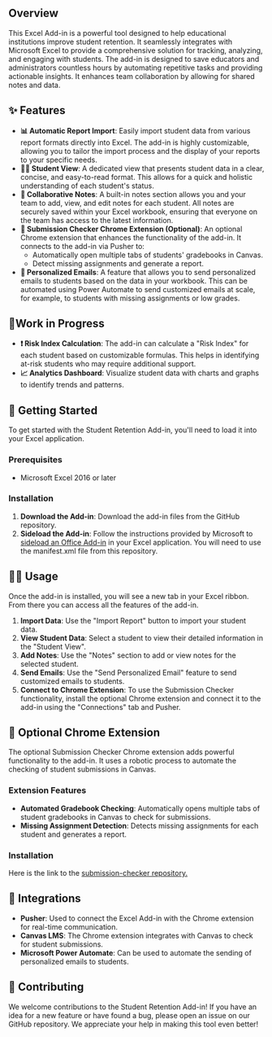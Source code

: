 ## **Overview**

This Excel Add-in is a powerful tool designed to help educational institutions improve student retention. It seamlessly integrates with Microsoft Excel to provide a comprehensive solution for tracking, analyzing, and engaging with students. The add-in is designed to save educators and administrators countless hours by automating repetitive tasks and providing actionable insights. It enhances team collaboration by allowing for shared notes and data.

## **✨ Features**

* **📊 Automatic Report Import**: Easily import student data from various report formats directly into Excel. The add-in is highly customizable, allowing you to tailor the import process and the display of your reports to your specific needs.  
* **🧑‍🎓 Student View**: A dedicated view that presents student data in a clear, concise, and easy-to-read format. This allows for a quick and holistic understanding of each student's status.  
* **📝 Collaborative Notes**: A built-in notes section allows you and your team to add, view, and edit notes for each student. All notes are securely saved within your Excel workbook, ensuring that everyone on the team has access to the latest information.  
* **🤖 Submission Checker Chrome Extension (Optional)**: An optional Chrome extension that enhances the functionality of the add-in. It connects to the add-in via Pusher to:  
  * Automatically open multiple tabs of students' gradebooks in Canvas.  
  * Detect missing assignments and generate a report.  
* **📧 Personalized Emails**: A feature that allows you to send personalized emails to students based on the data in your workbook. This can be automated using Power Automate to send customized emails at scale, for example, to students with missing assignments or low grades.

## **🔨Work in Progress**

* **❗ Risk Index Calculation**: The add-in can calculate a "Risk Index" for each student based on customizable formulas. This helps in identifying at-risk students who may require additional support.  
* **📈 Analytics Dashboard**: Visualize student data with charts and graphs to identify trends and patterns.

## **🚀 Getting Started**

To get started with the Student Retention Add-in, you'll need to load it into your Excel application.

### **Prerequisites**

* Microsoft Excel 2016 or later

### **Installation**

1. **Download the Add-in**: Download the add-in files from the GitHub repository.  
2. **Sideload the Add-in**: Follow the instructions provided by Microsoft to [sideload an Office Add-in](https://docs.microsoft.com/en-us/office/dev/add-ins/testing/sideload-office-add-ins-for-testing) in your Excel application. You will need to use the manifest.xml file from this repository.

## **👨‍💻 Usage**

Once the add-in is installed, you will see a new tab in your Excel ribbon. From there you can access all the features of the add-in.

1. **Import Data**: Use the "Import Report" button to import your student data.  
2. **View Student Data**: Select a student to view their detailed information in the "Student View".  
3. **Add Notes**: Use the "Notes" section to add or view notes for the selected student.  
4. **Send Emails**: Use the "Send Personalized Email" feature to send customized emails to students.  
5. **Connect to Chrome Extension**: To use the Submission Checker functionality, install the optional Chrome extension and connect it to the add-in using the "Connections" tab and Pusher.

## **🧩 Optional Chrome Extension**

The optional Submission Checker Chrome extension adds powerful functionality to the add-in. It uses a robotic process to automate the checking of student submissions in Canvas.

### **Extension Features**

* **Automated Gradebook Checking**: Automatically opens multiple tabs of student gradebooks in Canvas to check for submissions.  
* **Missing Assignment Detection**: Detects missing assignments for each student and generates a report.

### **Installation**

Here is the link to the [submission-checker repository.](https://github.com/vsblanco/submission-checker) 

## **🔌 Integrations**

* **Pusher**: Used to connect the Excel Add-in with the Chrome extension for real-time communication.  
* **Canvas LMS**: The Chrome extension integrates with Canvas to check for student submissions.  
* **Microsoft Power Automate**: Can be used to automate the sending of personalized emails to students.

## **🤝 Contributing**

We welcome contributions to the Student Retention Add-in\! If you have an idea for a new feature or have found a bug, please open an issue on our GitHub repository. We appreciate your help in making this tool even better\!
